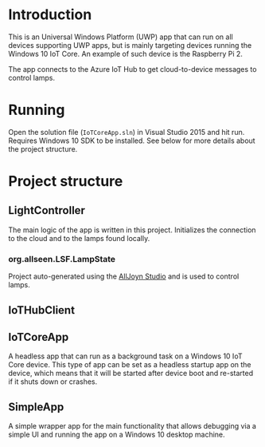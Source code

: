 # Introduction

This is an Universal Windows Platform (UWP) app that can run on all devices supporting UWP apps,
but is mainly targeting devices running the Windows 10 IoT Core. An example of such device
is the Raspberry Pi 2.

The app connects to the Azure IoT Hub to get cloud-to-device messages to control lamps.

# Running

Open the solution file (`IoTCoreApp.sln`) in Visual Studio 2015 and hit run. Requires
Windows 10 SDK to be installed. See below for more details about the project structure.

# Project structure

## LightController

The main logic of the app is written in this project. Initializes the connection to the cloud
and to the lamps found locally.

### org.allseen.LSF.LampState

Project auto-generated using the
[AllJoyn Studio](https://visualstudiogallery.msdn.microsoft.com/064e58a7-fb56-464b-bed5-f85914c89286)
and is used to control lamps.

## IoTHubClient

## IoTCoreApp

A headless app that can run as a background task on a Windows 10 IoT Core device. This type
of app can be set as a headless startup app on the device, which means that it will be started
after device boot and re-started if it shuts down or crashes.

## SimpleApp

A simple wrapper app for the main functionality that allows debugging via a simple UI and
running the app on a Windows 10 desktop machine.

